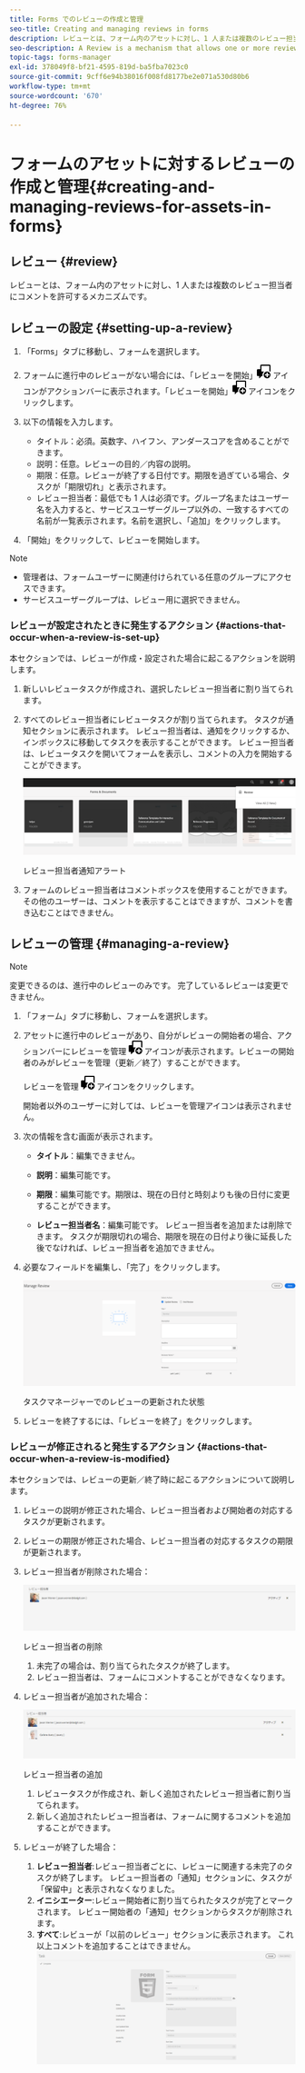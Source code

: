 ```yaml
---
title: Forms でのレビューの作成と管理
seo-title: Creating and managing reviews in forms
description: レビューとは、フォーム内のアセットに対し、1 人または複数のレビュー担当者にコメントを許可するメカニズムです。
seo-description: A Review is a mechanism that allows one or more reviewers to comment on an asset that is available in a form.
topic-tags: forms-manager
exl-id: 378049f8-bf21-4595-819d-ba5fba7023c0
source-git-commit: 9cff6e94b38016f008fd8177be2e071a530d80b6
workflow-type: tm+mt
source-wordcount: '670'
ht-degree: 76%

---
```


# フォームのアセットに対するレビューの作成と管理{#creating-and-managing-reviews-for-assets-in-forms}

## レビュー {#review}

レビューとは、フォーム内のアセットに対し、1 人または複数のレビュー担当者にコメントを許可するメカニズムです。

## レビューの設定 {#setting-up-a-review}

1. 「Forms」タブに移動し、フォームを選択します。
1. フォームに進行中のレビューがない場合には、「レビューを開始」![aem6forms_review_chat_comment](assets/aem6forms_review_chat_comment.png) アイコンがアクションバーに表示されます。「レビューを開始」![aem6forms_review_chat_comment](assets/aem6forms_review_chat_comment.png) アイコンをクリックします。
1. 以下の情報を入力します。

   * タイトル：必須。英数字、ハイフン、アンダースコアを含めることができます。
   * 説明：任意。レビューの目的／内容の説明。
   * 期限：任意。レビューが終了する日付です。期限を過ぎている場合、タスクが「期限切れ」と表示されます。
   * レビュー担当者：最低でも 1 人は必須です。グループ名またはユーザー名を入力すると、サービスユーザーグループ以外の、一致するすべての名前が一覧表示されます。名前を選択し、「追加」をクリックします。

1. 「開始」をクリックして、レビューを開始します。

>[!NOTE]
>
>* 管理者は、フォームユーザーに関連付けられている任意のグループにアクセスできます。
>* サービスユーザーグループは、レビュー用に選択できません。


### レビューが設定されたときに発生するアクション {#actions-that-occur-when-a-review-is-set-up}

本セクションでは、レビューが作成・設定された場合に起こるアクションを説明します。

1. 新しいレビュータスクが作成され、選択したレビュー担当者に割り当てられます。
1. すべてのレビュー担当者にレビュータスクが割り当てられます。 タスクが通知セクションに表示されます。 レビュー担当者は、通知をクリックするか、インボックスに移動してタスクを表示することができます。 レビュー担当者は、レビュータスクを開いてフォームを表示し、コメントの入力を開始することができます。

   ![レビュー担当者通知アラート](assets/review-notification-img.png)

   レビュー担当者通知アラート

1. フォームのレビュー担当者はコメントボックスを使用することができます。その他のユーザーは、コメントを表示することはできますが、コメントを書き込むことはできません。

## レビューの管理 {#managing-a-review}

>[!NOTE]
>
>変更できるのは、進行中のレビューのみです。 完了しているレビューは変更できません。

1. 「フォーム」タブに移動し、フォームを選択します。

1. アセットに進行中のレビューがあり、自分がレビューの開始者の場合、アクションバーにレビューを管理 ![aem6forms_review_chat_comment](assets/aem6forms_review_chat_comment.png) アイコンが表示されます。レビューの開始者のみがレビューを管理（更新／終了）することができます。

   レビューを管理 ![aem6forms_review_chat_comment](assets/aem6forms_review_chat_comment.png) アイコンをクリックします。

   開始者以外のユーザーに対しては、レビューを管理アイコンは表示されません。

1. 次の情報を含む画面が表示されます。

   * **タイトル**：編集できません。

   * **説明**：編集可能です。

   * **期限**：編集可能です。期限は、現在の日付と時刻よりも後の日付に変更することができます。

   * **レビュー担当者名**：編集可能です。 レビュー担当者を追加または削除できます。 タスクが期限切れの場合、期限を現在の日付より後に延長した後でなければ、レビュー担当者を追加できません。

1. 必要なフィールドを編集し、「完了」をクリックします。

   ![タスクマネージャーでのレビューの更新された状態](assets/manage-review-img.png)

   タスクマネージャーでのレビューの更新された状態

1. レビューを終了するには、「レビューを終了」をクリックします。

### レビューが修正されると発生するアクション {#actions-that-occur-when-a-review-is-modified}

本セクションでは、レビューの更新／終了時に起こるアクションについて説明します。

1. レビューの説明が修正された場合、レビュー担当者および開始者の対応するタスクが更新されます。
1. レビューの期限が修正された場合、レビュー担当者の対応するタスクの期限が更新されます。

1. レビュー担当者が削除された場合：

   ![レビュー担当者の削除](assets/removeduser.png)

   レビュー担当者の削除

   1. 未完了の場合は、割り当てられたタスクが終了します。
   1. レビュー担当者は、フォームにコメントすることができなくなります。

1. レビュー担当者が追加された場合：

   ![レビュー担当者の追加](assets/addedreviewer.png)

   レビュー担当者の追加

   1. レビュータスクが作成され、新しく追加されたレビュー担当者に割り当てられます。
   1. 新しく追加されたレビュー担当者は、フォームに関するコメントを追加することができます。

1. レビューが終了した場合：

   1. **レビュー担当者**:レビュー担当者ごとに、レビューに関連する未完了のタスクが終了します。 レビュー担当者の「通知」セクションに、タスクが「保留中」と表示されなくなりました。
   1. **イニシエーター**:レビュー開始者に割り当てられたタスクが完了とマークされます。 レビュー開始者の「通知」セクションからタスクが削除されます。
   1. **すべて**:レビューが「以前のレビュー」セクションに表示されます。 これ以上コメントを追加することはできません。
      ![レビュー完了](assets/review-complete-imgg.png)
